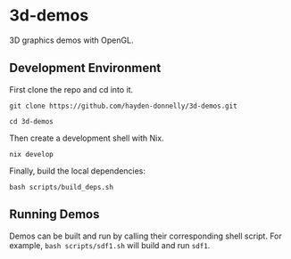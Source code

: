 # 3d-demos
3D graphics demos with OpenGL.

## Development Environment
First clone the repo and cd into it.
```
git clone https://github.com/hayden-donnelly/3d-demos.git
```
```
cd 3d-demos
```

Then create a development shell with Nix.
```
nix develop
```

Finally, build the local dependencies:
```
bash scripts/build_deps.sh
```

## Running Demos
Demos can be built and run by calling their corresponding shell script.
For example, ``bash scripts/sdf1.sh`` will build and run ``sdf1``.

